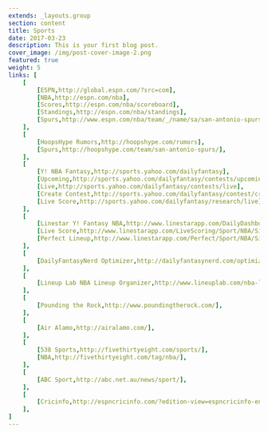 ```yaml
---
extends: _layouts.group
section: content
title: Sports
date: 2017-03-23
description: This is your first blog post.
cover_image: /img/post-cover-image-2.png
featured: true
weight: 5
links: [
    [
        [ESPN,http://global.espn.com/?src=com],
        [NBA,http://espn.com/nba],
        [Scores,http://espn.com/nba/scoreboard],
        [Standings,http://espn.com/nba/standings],
        [Spurs,http://www.espn.com/nba/team/_/name/sa/san-antonio-spurs],
    ],
    [
        [HoopsHype Rumors,http://hoopshype.com/rumors],
        [Spurs,http://hoopshype.com/team/san-antonio-spurs/],
    ],
    [
        [Y! NBA Fantasy,http://sports.yahoo.com/dailyfantasy],
        [Upcoming,http://sports.yahoo.com/dailyfantasy/contests/upcoming],
        [Live,http://sports.yahoo.com/dailyfantasy/contests/live],
        [Create Contest,http://sports.yahoo.com/dailyfantasy/contest/create],
        [Live Score,http://sports.yahoo.com/dailyfantasy/research/live],
    ],
    [
        [Linestar Y! Fantasy NBA,http://www.linestarapp.com/DailyDashboard/Sport/NBA/Site/Yahoo],
        [Live Score,http://www.linestarapp.com/LiveScoring/Sport/NBA/Site/Yahoo],
        [Perfect Lineup,http://www.linestarapp.com/Perfect/Sport/NBA/Site/Yahoo],
    ],
    [
        [DailyFantasyNerd Optimizer,http://dailyfantasynerd.com/optimizer/yahoo/nba],
    ],
    [
        [Lineup Lab NBA Lineup Organizer,http://www.lineuplab.com/nba-lineup-optimizer],
    ],
    [
        [Pounding the Rock,http://www.poundingtherock.com/],
    ],
    [
        [Air Alamo,http://airalamo.com/],
    ],
    [
        [538 Sports,http://fivethirtyeight.com/sports/],
        [NBA,http://fivethirtyeight.com/tag/nba/],
    ],
    [
        [ABC Sport,http://abc.net.au/news/sport/],
    ],
    [
        [Cricinfo,http://espncricinfo.com/?edition-view=espncricinfo-en-au&amp;set=true],
    ],
]
---
```


